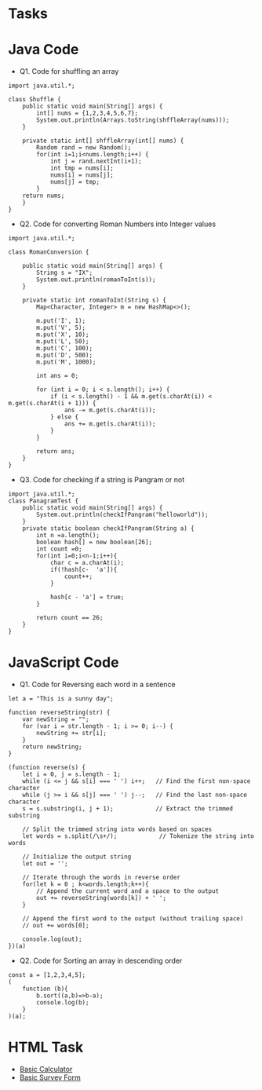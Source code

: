 # Tasks

# Java Code

- Q1. Code for shuffling an array
```
import java.util.*;

class Shuffle {
    public static void main(String[] args) {
	    int[] nums = {1,2,3,4,5,6,7};
	    System.out.println(Arrays.toString(shffleArray(nums)));
    }

    private static int[] shffleArray(int[] nums) {
	    Random rand = new Random();
	    for(int i=1;i<nums.length;i++) {
	    	int j = rand.nextInt(i+1);
	    	int tmp = nums[i];
	    	nums[i] = nums[j];
	    	nums[j] = tmp;
	    }
	return nums;
    }
}
```

- Q2. Code for converting Roman Numbers into Integer values

```
import java.util.*;

class RomanConversion {
    
    public static void main(String[] args) {
        String s = "IX";
        System.out.println(romanToInt(s));
    }
    
    private static int romanToInt(String s) {
        Map<Character, Integer> m = new HashMap<>();
        
        m.put('I', 1);
        m.put('V', 5);
        m.put('X', 10);
        m.put('L', 50);
        m.put('C', 100);
        m.put('D', 500);
        m.put('M', 1000);
        
        int ans = 0;
        
        for (int i = 0; i < s.length(); i++) {
            if (i < s.length() - 1 && m.get(s.charAt(i)) < m.get(s.charAt(i + 1))) {
                ans -= m.get(s.charAt(i));
            } else {
                ans += m.get(s.charAt(i));
            }
        }
        
        return ans;
    }
}
```

- Q3. Code for checking if a string is Pangram or not

```
import java.util.*;
class PanagramTest {
    public static void main(String[] args) {
        System.out.println(checkIfPangram("helloworld"));
    }
    private static boolean checkIfPangram(String a) {
        int n =a.length();
        boolean hash[] = new boolean[26];
        int count =0;
        for(int i=0;i<n-1;i++){
            char c = a.charAt(i);
            if(!hash[c-  'a']){
                count++;
            }

            hash[c - 'a'] = true;
        }

        return count == 26;
    }
}
```
# JavaScript Code

- Q1. Code for Reversing each word in a sentence
```
let a = "This is a sunny day";

function reverseString(str) {
    var newString = "";
    for (var i = str.length - 1; i >= 0; i--) {
        newString += str[i];
    }
    return newString;
}

(function reverse(s) {
    let i = 0, j = s.length - 1;
    while (i <= j && s[i] === ' ') i++;   // Find the first non-space character
    while (j >= i && s[j] === ' ') j--;   // Find the last non-space character
    s = s.substring(i, j + 1);            // Extract the trimmed substring

    // Split the trimmed string into words based on spaces
    let words = s.split(/\s+/);            // Tokenize the string into words

    // Initialize the output string
    let out = '';

    // Iterate through the words in reverse order
    for(let k = 0 ; k<words.length;k++){
        // Append the current word and a space to the output
        out += reverseString(words[k]) + ' ';
    }

    // Append the first word to the output (without trailing space)
    // out += words[0];
    
    console.log(out);
})(a)
```

- Q2. Code for Sorting an array in descending order

```
const a = [1,2,3,4,5];
(
    function (b){
        b.sort((a,b)=>b-a); 
        console.log(b);
    }
)(a);
```

# HTML Task
- [Basic Calculator](https://github.com/Tr4ce007/Test/tree/master/TaskCloudVedanta/BasicCalculator)
- [Basic Survey Form](https://github.com/Tr4ce007/Test/tree/master/TaskCloudVedanta/SurveyForm)
